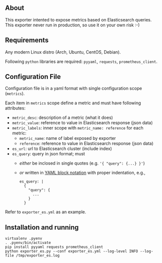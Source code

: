 ## About

This exporter intented to expose metrics based on Elasticsearch queries.
This exporter never run in production, so use it on your own risk :-)

## Requirements

Any modern Linux distro (Arch, Ubuntu, CentOS, Debian).

Following `python` libraries are required: `pyyaml`, `requests`, `prometheus_client`.

## Configuration File

Configuration file is in a yaml format with single configuration scope (`metrics`).

Each item in `metrics` scope define a metric and must have following attributes:

- `metric_desc`: description of a metric (what it does)
- `metric_value`: reference to value in Elasticsearch response (json data)
- `metric_labels`: inner scope with `metric_name: reference` for each metric:
    - `metric_name`: name of label exposed by exporter
    - `reference`: reference to value in Elasticsearch response (json data)
- `es_url`: url to Elasticsearch cluster (include index)
- `es_query`: query in json format; must
    - _either_ be inclosed in single quotes (e.g. `'{ "query": {...} }'`)
    - _or_ written in [YAML block notation](http://yaml.org/spec/1.2/spec.html#|%20literal%20style//) with proper indentation, e.g.,

        ```
        es_query: |
          {
            "query": {
              ...
            }
          }
        ```

Refer to `exporter_es.yml` as an example.

## Installation and running

```
virtualenv .pyenv
. .pyenv/bin/activate
pip install pyyaml requests prometheus_client
python exporter_es.py --conf exporter_es.yml --log-level INFO --log-file /tmp/exporter_es.log
```
